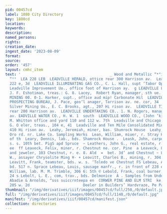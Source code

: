 ```yaml
---
pid: 00457cd
label: 1880 City Directory
key: 1880cd
location: 
keywords: 
description: 
named_persons: 
rights: 
creation_date: 
ingest_date: '2023-08-09'
format: 
source: 
order: '457'
layout: cmhc_item
text: '                                        _ Wood and Metallic “*"isrs*mca''streen
  “°°  LEA 228 LEB  LEADVILLE HERALD, ottice rear 300 Harrison av.  Leadville House,
  222 e, 3d  LEADVILLE ILLUMINATING GAS CO., C. L. Hall, supt ‘Tabor Opera House  Gj
  Leadville Improvement Uo., office foot of Harrison ay.  g LEADVILLE LUMBER 60.,
  J. F. Eshotiman, treas.: G. 8. Lacey,  Robert Ryan, manager, sth ue. cor. Pine  LEADVILLE
  MINING 00. 0-1. Harker, supt., office aud mip! Carbonate Hil  LEADVILLE MINING AND
  PROSPECTING BUREAU, J. Pace, geo’l anager, Tarrison av. ne. cor, 34  Leadville Mutual
  Silver Mining Uo., E. C. Brooks, agt., 207 Hi rison av.  LEADVILLE TIMES, office
  rear 200 Harrison av.  LEADVILLE UNDERTAKING CO.. 1. N. Rogers, manager, 2  L     Harrison
  av. EADVILLE WATER CO., H. W. 1  south  LEADVILLE WOOD CO., (John ‘kins and John
  M. Whitton office and yard 110 and 112 w. 7th  Leadville and Chicago Mining Co.,
  G. O eler, treas., 104 e, 41  Leadville and Ten Mile Consolidated Mining Co.,, office
  410 Hi rison av.  Leahy, Jeremiah, miner, bas. Shumrock House  Leahy, Jobn, mine!
  Oro rd. nr. Lake Co. Sampling Works  Lean, William, miuer, r. Stray Horse rd. head
  of th  Leary, Dennis, lab., bds. Shamrock House .  Leask, John, carpenter, bds.
  s. s. 10th bet. PigS apd Spruce  ~ Leathers, John G., real estate, r. 125 Harris
  ee  ff Leaveck, Felix, miner, r. Chestnut ne. cor. Pine  a Leaveck, 8. S., watechmkr.
  and jeweler, 103 Chestnut, r. e. 8. Ald  =  bet. 3d’ and Chestnut ~ Leavens, Harry
  W., assayer Chrysolite Ming ¥- + Leavitt, Charles B., mining, r. 304 w. 4th =) FF
  Leavitt, Frank, teamster, bds. w. s. ‘Toledo ve Chestnut FS Lebeau, Amede, lab.,
  bd. 517 n. Sprace Lebeau, Louis, sausage manfr., r. in front of 228 e. 3d - Le Blond,
  William, lab. M. M. Trimble, 306 6: 5th © Lebold, Frank, coal burner, r. 108 w.
  24 s Lebolt, L. E., com, trav., bds. Delmonice  A . Samples from Underground Work
  Abadie & Arnolds, “sss suiccrnteepa en  CORWER PINE AND ELM STRI  ke, sec, office
  205 w. 2d                        Deeler in Builders’ Hardvraze, Pe Paper, éc.,             '
thumbnail: "/img/derivatives/iiif/images/00457cd/full/250,/0/default.jpg"
full: "/img/derivatives/iiif/images/00457cd/full/1140,/0/default.jpg"
manifest: "/img/derivatives/iiif/00457cd/manifest.json"
collection: directories
---
```


